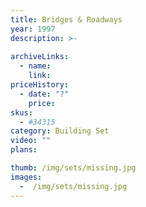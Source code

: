 ```yaml
---
title: Bridges & Roadways
year: 1997
description: >-
  
archiveLinks:
  - name: 
    link: 
priceHistory:
  - date: "?"
    price: 
skus:
  - #34315
category: Building Set
video: ""
plans:

thumb: /img/sets/missing.jpg
images:
  -  /img/sets/missing.jpg
---
```

